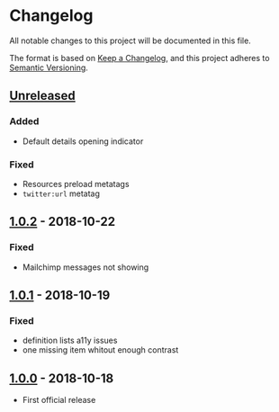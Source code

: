 # Changelog

All notable changes to this project will be documented in this file.

The format is based on [Keep a Changelog](https://keepachangelog.com/en/1.0.0/),
and this project adheres to [Semantic Versioning](https://semver.org/spec/v2.0.0.html).

## [Unreleased]

### Added

- Default details opening indicator

### Fixed

- Resources preload metatags
- `twitter:url` metatag

## [1.0.2][] - 2018-10-22

### Fixed

- Mailchimp messages not showing

## [1.0.1][] - 2018-10-19

### Fixed

- definition lists a11y issues
- one missing item whitout enough contrast

## [1.0.0][] - 2018-10-18

- First official release


[Unreleased]: https://github.com/AppCivico/vl-blockchain-navigator/compare/v1.0.2...HEAD
[1.0.2]: https://github.com/AppCivico/vl-blockchain-navigator/compare/v1.0.1...v1.0.2
[1.0.1]: https://github.com/AppCivico/vl-blockchain-navigator/compare/v1.0.0...v1.0.1
[1.0.0]: https://github.com/AppCivico/vl-blockchain-navigator/tree/v1.0.0
